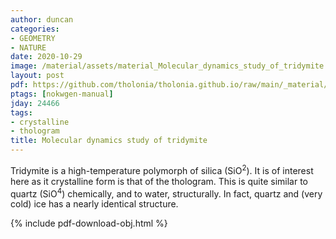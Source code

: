 ```yaml
---
author: duncan
categories:
- GEOMETRY
- NATURE
date: 2020-10-29
image: /material/assets/material_Molecular_dynamics_study_of_tridymite.png
layout: post
pdf: https://github.com/tholonia/tholonia.github.io/raw/main/_material/assets/material_Molecular_dynamics_study_of_tridymite.pdf
ptags: [nokwgen-manual]
jday: 24466
tags:
- crystalline
- thologram
title: Molecular dynamics study of tridymite
---
```


Tridymite is a high-temperature polymorph of silica (SiO<sup>2</sup>).  It is of interest here as it crystalline form is that of the thologram.  This is quite similar to quartz (SiO<sup>4</sup>) chemically, and to water, structurally. In fact, quartz and (very cold) ice has a nearly identical structure. 

<!--more-->

{% include pdf-download-obj.html %}
